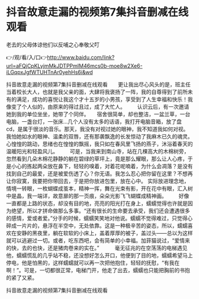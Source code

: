 # 抖音故意走漏的视频第7集抖音删减在线观看
老去的父母体谅他们以反哺之心奉敬父叮

👉/观/看/入/口👉http://www.baidu.com/link?url=aFQjCpKLyjmMkJDTPPmIM46mcs0b-moe8w2Xe6-iLGqpxJgfWTUHTnAr0yehHs6i&wd

抖音故意走漏的视频第7集抖音删减在线观看　　更让我出尽心风头的是，班主任当着校长大人，也就是我父亲的面，大肆将我褒扬了一阵，我的自尊得到了前所未有的满足，成功的喜悦让我这个才十五岁的小男孩，享受到了人生幸福和快乐！我像变了个人似的，由原来的得过且过，成了大忙人。
　　认识云后，有一次邀请她到我的单位坐坐，她带了个同伴。　　宿舍很简单，却也整洁，一盆兰草，一台电脑，一盏台灯，一张床…几个人没有太多的话语，我打开电脑音箱，放了盘cd，是属于很淡的音乐。那天，我没有对视过她的眼神，我不知道我如何对视。我怕她如水的眼神、温柔的双唇，还有那袭飘逸的长发惊动了我麻木已久的魂灵。　　心惶惶的跳动，思绪也在惶惶的飘摇，我只如在春风里飞扬的燕子，沐浴着春天的温暖阳光和轻盈风儿。
　　可是，当我来到南山寺，站在几棵高大的木棉树旁，忽然看到几朵木棉花静静的躺在碧绿的草坪上，竟是那么耀眼，那么让人心疼，于是小心的拣起两朵放在鼻下，轻轻的嗅着，对着花呢喃着，为什么会凋落？是没有找到自己的最爱，还是被爱伤透了心？你无语。我怎么忍心把你留在这里？不想再让你寂寞，我要把你带回去，于是把你放进包里，放在心中。
实际放进理念地，情境一转眼，一枚蝴蝶成茧本，精神一挥，舞在光束有影，开在花中有眼，汇入树中是晶，我一端详，故意扉的那一页痕，朵朵光影飞飞蝴蝶成精神画。
　　好像一直都是上路的状态，却没有目的地，亮亮的阳光打在身上，蠕蠕觉得也许就是因为绝望，所以才拼命做那么多事。“还有很长的生命要去承受，我们还会遭遇很多的感情，爱或者爱。”分手的时候，蠕蠕笑笑地对他说。蠕蠕不觉得难过，只觉得心碎成一片片的，悬浮在半空中，无处依靠。这是一种极辛苦的姿态，所以，蠕蠕喜欢在安静的黑夜里，躺在软软的小床上，盖着厚厚的被子，盖过头——总以为这样就可以逃避过一切。或者，吃东西吧，会有简单的小幸福。加菲猫说过，“爱情来的快，去的也快，还是猪肉卷来的实在。”　　　毫无征兆的在空荡荡的电梯遇见他，蠕蠕慌乱的几乎站不稳，还没想好怎么开口，他便到了目的地，蠕蠕希望马上停电，他是怕黑的，这样蠕蠕就可以再一次把他抱住，轻轻的抚慰，“有我在啊！”。可是，一切都很正常，电梯门开，他走了出去，蠕蠕也只能把胸前的书抱的紧了又紧。

抖音故意走漏的视频第7集抖音删减在线观看

